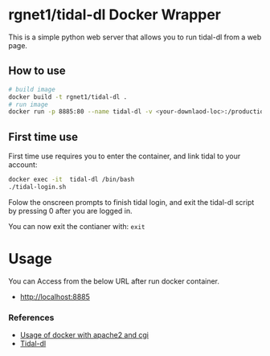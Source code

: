 # rgnet1/tidal-dl Docker Wrapper

This is a simple python web server that allows you to run tidal-dl from a web
page.  

## How to use

```bash
# build image
docker build -t rgnet1/tidal-dl .
# run image
docker run -p 8885:80 --name tidal-dl -v <your-downlaod-loc>:/production/www/cgi-bin/download-d rgnet1/tidal-dl
```

## First time use
First time use requires you to enter the container, and link tidal to your account:

```bash
docker exec -it  tidal-dl /bin/bash
./tidal-login.sh
```
Folow the onscreen prompts to finish tidal login, and exit the tidal-dl script
by pressing 0 after you are logged in.

You can now exit the contianer with: ```exit ```

# Usage
You can Access from the below URL after run docker container.  

* [http://localhost:8885](http://localhost:8885)


### References

* [Usage of docker with apache2 and cgi](https://github.com/pyohei/docker-cgi-python)
* [Tidal-dl](https://github.com/yaronzz/Tidal-Media-Downloader)
